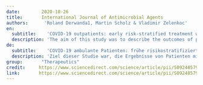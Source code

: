 ```yaml
---
date:        2020-10-26
title:       International Journal of Antimicrobial Agents
authors:      'Roland Derwanda1, Martin Scholz & Vladimir Zelenkoc'
en:
  subtitle:    'COVID-19 outpatients: early risk-stratified treatment with zinc plus low-dose hydroxychloroquine and azithromycin: a retrospective case series study'
  description: 'The aim of this study was to describe the outcomes of patients with coronavirus disease 2019 (COVID-19) in the outpatient setting after early treatment with zinc, low-dose hydroxychloroquine and azithromycin (triple therapy) dependent on risk stratification. This was a retrospective case series study in the general practice setting. A total of 141 COVID-19 patients with laboratory-confirmed severe acute respiratory syndrome coronavirus 2 (SARS-CoV-2) infection in the year 2020 were included. The main outcome measures were risk-stratified treatment decision and rates of hospitalisation and all-cause death. A median of 4 days [interquartile range (IQR) 3–6 days; available for n = 66/141 patients] after the onset of symptoms, 141 patients (median age 58 years, IQR 40–67 years; 73.0% male) received a prescription for triple therapy for 5 days. Independent public reference data from 377 confirmed COVID-19 patients in the same community were used as untreated controls. Of 141 treated patients, 4 (2.8%) were hospitalised, which was significantly fewer (P < 0.001) compared with 58 (15.4%) of 377 untreated patients [odds ratio (OR) = 0.16, 95% confidence interval (CI) 0.06–0.5]. One patient (0.7%) in the treatment group died versus 13 patients (3.4%) in the untreated group (OR = 0.2, 95% CI 0.03–1.5; P = 0.12). No cardiac side effects were observed. Risk stratification-based treatment of COVID-19 outpatients as early as possible after symptom onset using triple therapy, including the combination of zinc with low-dose hydroxychloroquine, was associated with significantly fewer hospitalisations.'
de: 
  subtitle:    'COVID-19 ambulante Patienten: frühe risikostratifizierte Behandlung mit Zink plus niedrig dosiertem Hydroxychloroquin und Azithromycin: eine retrospektive Fallserienstudie'
  description: 'Ziel dieser Studie war, die Ergebnisse von Patienten mit Coronavirus-Krankheit 2019 (COVID-19) im ambulanten Bereich nach einer frühen Behandlung mit Zink, niedrig dosiertem Hydroxychloroquin und Azithromycin (Dreifachtherapie) in Abhängigkeit von der Risikostratifizierung zu beschreiben. Es handelte sich um eine retrospektive Fallserienstudie in der Allgemeinpraxis. Insgesamt 141 COVID-19-Patienten mit einer im Labor bestätigten Infektion mit dem schweren akuten respiratorischen Syndrom Coronavirus 2 (SARS-CoV-2) im Jahr 2020 waren eingeschlossen. Die Hauptergebnisse waren risikostratifizierte Behandlungsentscheidungen und Raten von Krankenhausaufenthalten und Todesfällen insgesamt. Im Median 4 Tage [Interquartilsbereich (IQR) 3-6 Tage; verfügbar für n = 66/141 Patienten] nach Auftreten der Symptome erhielten 141 Patienten (Medianalter 58 Jahre, IQR 40-67 Jahre; 73,0 % männlich) eine Verschreibung für eine Dreifachtherapie für 5 Tage. Unabhängige öffentliche Referenzdaten von 377 bestätigten COVID-19-Patienten in derselben Gemeinde wurden als unbehandelte Kontrollen verwendet. Von 141 behandelten Patienten wurden 4 (2,8 %) in ein Krankenhaus eingewiesen, was signifikant weniger war (P < 0,001) als bei 58 (15,4 %) der 377 unbehandelten Patienten [Odds Ratio (OR) = 0,16, 95 % Konfidenzintervall (CI) 0,06-0,5]. Ein Patient (0,7 %) in der behandelten Gruppe starb gegenüber 13 Patienten (3,4 %) in der unbehandelten Gruppe (OR = 0,2, 95 % CI 0,03-1,5; P = 0,12). Kardiale Nebenwirkungen wurden nicht beobachtet. Eine auf Risikostratifizierung basierende Behandlung von ambulanten COVID-19-Patienten so früh wie möglich nach Auftreten der Symptome mit einer Dreifachtherapie, einschließlich der Kombination von Zink mit niedrig dosiertem Hydroxychloroquin, war mit deutlich weniger Krankenhausaufenthalten verbunden.'
group:       "Therapeutics"
credit:     https://www.sciencedirect.com/science/article/pii/S0924857920304258
link:       https://www.sciencedirect.com/science/article/pii/S0924857920304258/pdfft?md5=16935c13e1175bb93904ae23b513a138&pid=1-s2.0-S0924857920304258-main.pdf
---
```

<object data="{{ page.link }}" style='height:calc(100vh - 400px); width: 100%' type='application/pdf'></object>
